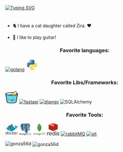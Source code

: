 [![Typing SVG](https://readme-typing-svg.herokuapp.com/?color=ccff00&size=35&center=true&vCenter=true&width=1000&lines=Hi+👋,+I'm+Gonza!;I'm+a+Backend+Developer+;+Specialized+in+🐍+Python+🐍)](https://git.io/typing-svg)
<h1 align="center"></h1>

- 🐈 I have a cat daughter called Zira. ❤

- 🎸 I like to play guitar!

<h3 align="center">Favorite languages:</h3>
<!-- GO -->
<p align="left"><a href="https://go.dev/" target="_blank" rel="noreferrer"><img src="https://go.dev/blog/go-brand/Go-Logo/SVG/Go-Logo_Fuchsia.svg" alt="golang" width="40" height="40"/></a>
<!-- Python -->
<a href="https://www.python.org" target="_blank" rel="noreferrer"> <img src="https://raw.githubusercontent.com/devicons/devicon/master/icons/python/python-original.svg" alt="python" width="40" height="40"/> </a>

<h3 align="center">Favorite Libs/Frameworks:</h3>
<!-- Gin -->
<a href="" target="_blank" rel="noreferrer"><img src="https://raw.githubusercontent.com/gin-gonic/logo/master/color.png" alt="gin" width="40" height="40"/></a>
<!-- FastAPI -->
<a href="https://fastapi.tiangolo.com/" target="_blank" rel="noreferrer"><img src="https://cdn.worldvectorlogo.com/logos/fastapi-1.svg" alt="fastapi" width="40" height="40"/></a>
<!-- Django -->
<a href="https://www.djangoproject.com/" target="_blank" rel="noreferrer"><img src="https://cdn.worldvectorlogo.com/logos/django.svg" alt="django" width="40" height="40"/></a>
<!-- SQLAlch -->
<a hef="https://www.sqlalchemy.org/" target="_blank" rel="noreferrer"><img src="https://encrypted-tbn0.gstatic.com/images?q=tbn:ANd9GcSuim-LaZV2h_liFO_YNZLMVZZbv47mTOxFkw&s" alt="SQLAlchemy" width="40" height="40"/></a>

<h3 align="center">Favorite Tools:</h3>
<!-- Docker -->
<a href="https://www.docker.com/" target="_blank" rel="noreferrer"><img src="https://raw.githubusercontent.com/devicons/devicon/master/icons/docker/docker-original-wordmark.svg" alt="docker" width="40" height="40"/></a>
<!-- Postgres -->
<a href="https://www.postgresql.org" target="_blank" rel="noreferrer"> <img src="https://raw.githubusercontent.com/devicons/devicon/master/icons/postgresql/postgresql-original-wordmark.svg" alt="postgresql" width="40" height="40"/></a>
<!-- Mongo -->
<a href="https://www.mongodb.com/" target="_blank" rel="noreferrer"> <img src="https://raw.githubusercontent.com/devicons/devicon/master/icons/mongodb/mongodb-original-wordmark.svg" alt="mongodb" width="40" height="40"/></a>
<!-- Redis -->
<a href="https://redis.io" target="_blank" rel="noreferrer"><img src="https://raw.githubusercontent.com/devicons/devicon/master/icons/redis/redis-original-wordmark.svg" alt="redis" width="40" height="40"/></a>
<!-- RabbitMQ -->
<a href="https://www.rabbitmq.com" target="_blank" rel="noreferrer"> <img src="https://www.vectorlogo.zone/logos/rabbitmq/rabbitmq-icon.svg" alt="rabbitMQ" width="40" height="40"/></a>
<!-- Git -->
<a href="https://git-scm.com/" target="_blank" rel="noreferrer"> <img src="https://www.vectorlogo.zone/logos/git-scm/git-scm-icon.svg" alt="git" width="40" height="40"/></a>


<p><img align="left" src="https://github-readme-stats.vercel.app/api/top-langs?username=gonza56d&show_icons=true&locale=en&layout=compact&theme=highcontrast" alt="gonza56d" /></p>
<p></p>
<p>&nbsp;<img align="center" src="https://github-readme-stats.vercel.app/api?username=gonza56d&show_icons=true&locale=en&theme=highcontrast" alt="gonza56d" /></p>
